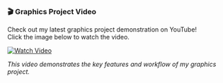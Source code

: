 ### 🎬 Graphics Project Video

Check out my latest graphics project demonstration on YouTube!  
Click the image below to watch the video.

[![Watch Video](https://img.youtube.com/vi/sjjpkyn4Pek/hqdefault.jpg)](https://youtu.be/sjjpkyn4Pek)

*This video demonstrates the key features and workflow of my graphics project.*
